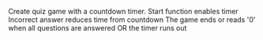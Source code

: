Create quiz game with a countdown timer. 
Start function enables timer
Incorrect answer reduces time from countdown 
The game ends or reads '0' when all questions are answered OR the timer runs out 